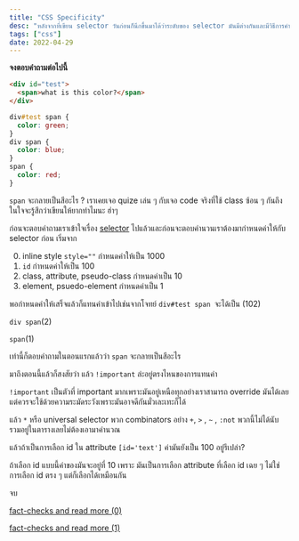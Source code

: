 ```yaml
---
title: "CSS Specificity"
desc: "หลังจากที่เขียน selector วันก่อนก็นึกขึ้นมาได้ว่าระดับของ selector มันมีต่างกันและมีวิธีการคำนวนยังไงกันนะ?"
tags: ["css"]
date: 2022-04-29
---
```


**จงตอบคำถามต่อไปนี้**

```html
<div id="test">
  <span>what is this color?</span>
</div>
```

```css
div#test span {
  color: green;
}
div span {
  color: blue;
}
span {
  color: red;
}
```

`span` จะกลายเป็นสีอะไร ?
เราเคยเจอ quize เล่น ๆ กับเจอ code จริงที่ใช้ class ซ้อน ๆ กันถึงในใจจะรู้สึกว่าเขียนให้ยากทำไมนะ ฮ่าๆ

ก่อนจะตอบคำถามเราเข้าใจเรื่อง [selector](https://zirinya0.dev/css-selector/) ไปแล้วและก่อนจะตอบคำนวนเราต้องมากำหนดค่าให้กับ selector ก่อน
เริ่มจาก

0. inline style `style=""` กำหนดค่าให้เป็น 1000
1. `id` กำหนดค่าให้เป็น 100
2. class, attribute, pseudo-class กำหนดค่าเป็น 10
3. element, psuedo-element กำหนดค่าเป็น 1

พอกำหนดค่าให้เสร็จแล้วก็แทนค่าเข้าไปเช่นจากโจทย์ `div#test span `จะได้เป็น (102) 

`div span`(2)

`span`(1)

เท่านี้ก็ตอบคำถามในตอนแรกแล้วว่า `span` จะกลายเป็นสีอะไร

มาถึงตอนนี้แล้วก็สงสัยว่า แล้ว `!important` ล่ะอยู่ตรงไหนของการแทนค่า

`!important` เป็นตัวที่ important มากเพราะมันอยู่เหนือทุกอย่างเราสามารถ override มันได้เลย แต่ควรจะใช้ด้วยความระมัดระวังเพราะมันอาจดีกันมั่วเละเทะก็ได้

แล้ว `*` หรือ universal selector พวก combinators อย่าง `+`, `>` , `~` , `:not` พวกนี้ไม่ได้นับรวมอยู่ในตารางเลยไม่ต้องเอามาคำนวณ

แล้วถ้าเป็นการเลือก id ใน attribute `[id='text']` ค่ามันยังเป็น 100 อยู่รึเปล่า?

ถ้าเลือก id แบบนี้ค่าของมันจะอยู่ที่ 10 เพราะ มันเป็นการเลือก attribute ที่เลือก id เฉย ๆ ไม่ใช่การเลือก id ตรง ๆ แต่ก็เลือกได้เหมือนกัน 

จบ


[fact-checks and read more (0)](https://developer.mozilla.org/en-US/docs/Learn/CSS/Building_blocks/Cascade_and_inheritance#understanding_the_cascade)

[fact-checks and read more (1)](https://www.w3.org/TR/selectors-3/#simple-selectors)



